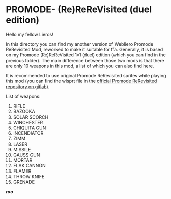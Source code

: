 # PROMODE- (Re)ReReVisited (duel edition)

Hello my fellow Lieros!

In this directory you can find my another version of Webliero Promode ReRevisited Mod, reworked to make it suitable for ffa. Generally, it is based on my Promode (Re)ReReVisited 1v1 (duel) edition (which you can find in the previous folder). The main difference between those two mods is that there are only 10 weapons in this mod, a list of which you can also find here.

It is recommended to use original Promode ReRevisited sprites while playing this mod (you can find the wlsprt file in the [official Promode ReRevisited repository on gitlab](https://gitlab.com/webliero/webliero-mods/-/tree/master/Jerac/ReRevisited)).

List of weapons:

1. RIFLE
2. BAZOOKA
3. SOLAR SCORCH
4. WINCHESTER
5. CHIQUITA GUN
6. INCENDIATOR
7. ZIMM
8. LASER
9. MISSILE
10. GAUSS GUN
11. MORTAR
12. FLAK CANNON
13. FLAMER
14. THROW KNIFE
15. GRENADE

***roo***
